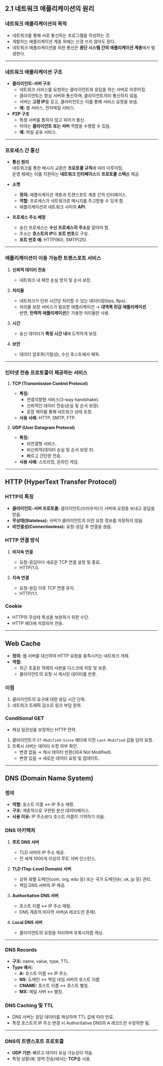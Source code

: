 ## **2.1 네트워크 애플리케이션의 원리**

### **네트워크 애플리케이션의 목적**

- 네트워크를 통해 서로 통신하는 프로그램을 작성하는 것.
- 개발자는 애플리케이션 계층 외에는 신경 쓰지 않아도 된다.
- 네트워크 애플리케이션을 위한 통신은 **종단 시스템 간의 애플리케이션 계층**에서 발생한다.

---

### **네트워크 애플리케이션 구조**

- **클라이언트-서버 구조**
  - 네트워크 서비스를 요청하는 클라이언트와 응답을 하는 서버로 이루어짐.
  - 클라이언트는 항상 서버와 통신하며, 클라이언트끼리 통신하지 않음.
  - 서버는 **고정 IP**를 갖고, 클라이언트는 이를 통해 서비스 요청을 보냄.
  - **예:** 웹 서비스, 전자메일 서비스.
- **P2P 구조**
  - 특정 서버를 통하지 않고 피어가 통신.
  - 피어는 **클라이언트 또는 서버** 역할을 수행할 수 있음.
  - **예:** 파일 공유 서비스.

---

### **프로세스 간 통신**

- **통신 원리**  
  네트워크를 통한 메시지 교환은 **프로토콜 규칙**에 따라 이루어짐.  
  운영 체제는 이를 지원하는 **네트워크 인터페이스**와 **프로토콜 스택**을 제공.

- **소켓**

  - **정의:** 애플리케이션 계층과 트랜스포트 계층 간의 인터페이스.
  - **역할:** 프로세스가 네트워크로 메시지를 주고받을 수 있게 함.
  - 애플리케이션과 네트워크 사이의 **API**.

- **프로세스 주소 배정**
  - 송신 프로세스는 **수신 프로세스의 주소**를 알아야 함.
  - 주소는 **호스트의 IP**와 **포트 번호**로 구성.
  - **포트 번호 예:** HTTP(80), SMTP(25).

---

### **애플리케이션이 이용 가능한 트랜스포트 서비스**

1. **신뢰적 데이터 전송**
   - 네트워크 내 패킷 손실 방지 및 순서 보장.
2. **처리율**

   - 네트워크가 단위 시간당 처리할 수 있는 데이터량(bps, Bps).
   - 처리율 보장 서비스가 필요한 애플리케이션 → **대역폭 민감 애플리케이션**.  
     반면, **탄력적 애플리케이션**은 가용한 처리율만 사용.

3. **시간**

   - 송신 데이터가 **특정 시간 내**에 도착하게 보장.

4. **보안**
   - 데이터 암호화(기밀성), 수신 호스트에서 해독.

---

### **인터넷 전송 프로토콜이 제공하는 서비스**

1. **TCP (Transmission Control Protocol)**

   - **특징:**
     - 연결지향형 서비스(3-way handshake).
     - 신뢰적인 데이터 전송(손실 및 순서 보장).
     - 혼잡 제어를 통해 네트워크 상태 조정.
   - **사용 사례:** HTTP, SMTP, FTP.

2. **UDP (User Datagram Protocol)**
   - **특징:**
     - 비연결형 서비스.
     - 비신뢰적(데이터 손실 및 순서 보장 X).
     - 빠르고 간단한 전송.
   - **사용 사례:** 스트리밍, 온라인 게임.

---

## **HTTP (HyperText Transfer Protocol)**

### **HTTP의 특징**

- **클라이언트-서버 프로토콜:** 클라이언트(브라우저)가 서버에 요청을 보내고 응답을 받음.
- **무상태(Stateless):** 서버가 클라이언트의 이전 요청 정보를 저장하지 않음.
- **비연결성(Connectionless):** 요청-응답 후 연결을 끊음.

### **HTTP 연결 방식**

1. **비지속 연결**

   - 요청-응답마다 새로운 TCP 연결 설정 및 종료.
   - HTTP/1.0.

2. **지속 연결**
   - 요청-응답 이후 TCP 연결 유지.
   - HTTP/1.1.

### **Cookie**

- HTTP의 무상태 특성을 보완하기 위한 수단.
- HTTP 헤더에 저장되어 전송.

---

## **Web Cache**

- **정의:** 웹 서버를 대신하여 HTTP 요청을 충족시키는 네트워크 개체.
- **역할:**
  - 최근 호출된 객체의 사본을 디스크에 저장 및 보존.
  - 클라이언트의 요청 시 캐시된 데이터를 반환.

### **이점**

1. 클라이언트의 요구에 대한 응답 시간 단축.
2. 네트워크 트래픽 감소로 링크 부담 완화.

### **Conditional GET**

- 캐싱 일관성을 보장하는 HTTP 전략.

1. 클라이언트가 `If-Modified-Since` 헤더에 이전 `Last-Modified` 값을 담아 요청.
2. 프록시 서버는 데이터 수정 여부 확인.
   - 변경 없음 → 캐시 데이터 반환(304 Not Modified).
   - 변경 있음 → 새로운 데이터 요청 및 업데이트.

---

## **DNS (Domain Name System)**

### **정의**

- **역할:** 호스트 이름 ↔ IP 주소 매핑.
- **구조:** 계층적으로 구현된 분산 데이터베이스.
- **사용 이유:** IP 주소보다 호스트 이름이 기억하기 쉬움.

### **DNS 아키텍처**

1. **루트 DNS 서버**

   - TLD 서버의 IP 주소 제공.
   - 전 세계 1000개 이상의 루트 서버 인스턴스.

2. **TLD (Top-Level Domain) 서버**

   - 상위 레벨 도메인(com, org, edu 등) 또는 국가 도메인(kr, uk, jp 등) 관리.
   - 책임 DNS 서버의 IP 제공.

3. **Authoritative DNS 서버**

   - 호스트 이름 ↔ IP 주소 매핑.
   - DNS 계층의 마지막 서버(A 레코드만 존재).

4. **Local DNS 서버**
   - 클라이언트의 요청을 처리하며 프록시처럼 캐싱.

---

### **DNS Records**

- **구조:** name, value, type, TTL.
- **Type 예시:**
  - **A:** 호스트 이름 ↔ IP 주소.
  - **NS:** 도메인 ↔ 책임 네임 서버의 호스트 이름
  - **CNAME:** 호스트 이름 ↔ 호스트 별칭.
  - **MX:** 메일 서버 ↔ 별칭.

### **DNS Caching 및 TTL**

- DNS 서버는 응답 데이터를 캐싱하며 TTL 값에 따라 만료.
- 특정 호스트의 IP 주소 변경 시 Authoritative DNS의 A 레코드만 수정하면 됨.

---

### **DNS의 트랜스포트 프로토콜**

- **UDP 기반:** 빠르고 데이터 유실 가능성이 작음.
- 특정 상황(예: 영역 전송)에서는 **TCP**를 사용.
